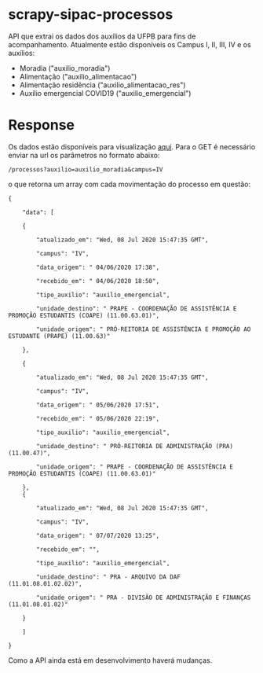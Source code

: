 # scrapy-sipac-processos
API que extrai os dados dos auxílios da UFPB para fins de acompanhamento. Atualmente estão disponíveis os Campus I, II, III, IV e os auxílios:

 - Moradia ("auxilio_moradia")
 - Alimentação ("auxilio_alimentacao")
 - Alimentação residência ("auxilio_alimentacao_res")
 - Auxílio emergencial COVID19 ("auxilio_emergencial")

# Response
Os dados estão disponíveis para visualização [aqui](https://consultaprocessosipac.herokuapp.com/api/v1/docs). Para o GET é necessário enviar na url os parâmetros no formato abaixo:

    
    /processos?auxilio=auxilio_moradia&campus=IV
    
o que retorna um array com cada movimentação do processo em questão:

    {
    
	    "data": [
    
	    {
    
		    "atualizado_em": "Wed, 08 Jul 2020 15:47:35 GMT",
		    
		    "campus": "IV",
		    
		    "data_origem": " 04/06/2020 17:38",
		    
		    "recebido_em": " 04/06/2020 18:50",
		    
		    "tipo_auxilio": "auxilio_emergencial",
		    
		    "unidade_destino": " PRAPE - COORDENAÇÃO DE ASSISTÊNCIA E PROMOÇÃO ESTUDANTIS (COAPE) (11.00.63.01)",
		    
		    "unidade_origem": " PRÓ-REITORIA DE ASSISTÊNCIA E PROMOÇÃO AO ESTUDANTE (PRAPE) (11.00.63)"
    
	    },
    
	    {
    
		    "atualizado_em": "Wed, 08 Jul 2020 15:47:35 GMT",
		    
		    "campus": "IV",
		    
		    "data_origem": " 05/06/2020 17:51",
		    
		    "recebido_em": " 05/06/2020 22:19",
		    
		    "tipo_auxilio": "auxilio_emergencial",
		    
		    "unidade_destino": " PRÓ-REITORIA DE ADMINISTRAÇÃO (PRA) (11.00.47)",
		    
		    "unidade_origem": " PRAPE - COORDENAÇÃO DE ASSISTÊNCIA E PROMOÇÃO ESTUDANTIS (COAPE) (11.00.63.01)"
		    
	    },
	    {

		    "atualizado_em": "Wed, 08 Jul 2020 15:47:35 GMT",
		    
		    "campus": "IV",
		    
		    "data_origem": " 07/07/2020 13:25",
		    
		    "recebido_em": "",
		    
		    "tipo_auxilio": "auxilio_emergencial",
		    
		    "unidade_destino": " PRA - ARQUIVO DA DAF (11.01.08.01.02.02)",
		    
		    "unidade_origem": " PRA - DIVISÃO DE ADMINISTRAÇÃO E FINANÇAS (11.01.08.01.02)"
    
	    }
    
		]
    
    }
	    
      
Como a API ainda está em desenvolvimento haverá mudanças.
     
